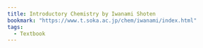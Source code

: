 ```yaml
---
title: Introductory Chemistry by Iwanami Shoten
bookmark: "https://www.t.soka.ac.jp/chem/iwanami/index.html"
tags:
  - Textbook
---
```

